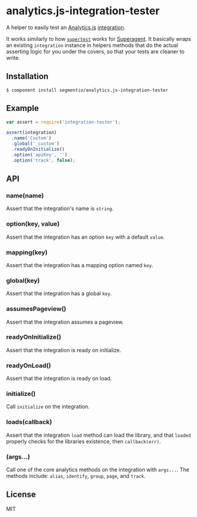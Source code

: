 
# analytics.js-integration-tester

  A helper to easily test an [Analytics.js](https://github.com/segmentio/analytics.js) [integration](https://github.com/segmentio/analytics.js-integration).

  It works similarly to how [`supertest`](https://github.com/visionmedia/supertest) works for [Superagent](https://github.com/visionmedia/superagent). It basically wraps an existing `integration` instance in helpers methods that do the actual asserting logic for you under the covers, so that your tests are cleaner to write.

## Installation

    $ component install segmentio/analytics.js-integration-tester

## Example

```js
var assert = require('integration-tester');

assert(integration)
  .name('Custom')
  .global('_custom')
  .readyOnInitialize()
  .option('apiKey', '')
  .option('track', false);
```

## API

### name(name)

  Assert that the integration's name is `string`.

### option(key, value)

  Assert that the integration has an option `key` with a default `value`.

### mapping(key)

  Assert that the integration has a mapping option named `key`.

### global(key)

  Assert that the integration has a global `key`.

### assumesPageview()

  Assert that the integration assumes a pageview.

### readyOnInitialize()

  Assert that the integration is ready on initialize.

### readyOnLoad()

  Assert that the integration is ready on load.

### initialize()

  Call `initialize` on the integration.

### loads(callback)

  Assert that the integration `load` method can load the library, and that `loaded` properly checks for the libraries existence, then `callback(err)`.

### <method>(args...)
 
  Call one of the core analytics methods on the integration with `args...`. The methods include: `alias`, `identify`, `group`, `page`, and `track`.
 
## License

  MIT
